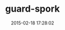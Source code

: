 ---
layout: post
title:  "guard-spork"
repo:   "guard/guard-spork"
date:   2015-02-18 17:28:02
gemurl: http://rubygems.org/gems/guard-spork
---